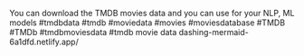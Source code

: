 You can download the TMDB movies data and you can use for your NLP, ML models
#tmdbdata
#tmdb
#moviedata
#movies
#moviesdatabase
#TMDB
#TMDb
#tmdbmoviesdata
#tmdb movie data
dashing-mermaid-6a1dfd.netlify.app/
